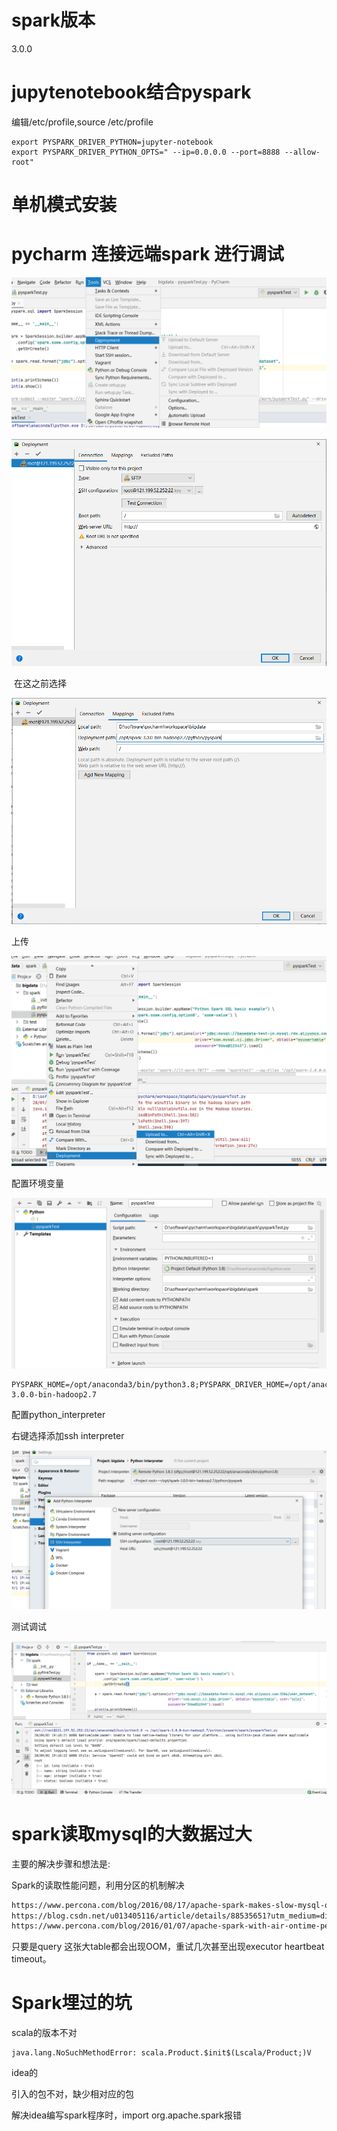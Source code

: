 # spark版本

3.0.0

# jupytenotebook结合pyspark

编辑/etc/profile,source /etc/profile

```shell
export PYSPARK_DRIVER_PYTHON=jupyter-notebook 
export PYSPARK_DRIVER_PYTHON_OPTS=" --ip=0.0.0.0 --port=8888 --allow-root"
```



# 单机模式安装



# pycharm 连接远端spark 进行调试



![image-20200901194040933](spark.assets\image-20200901194040933.png)



![image-20200901194057760](spark.assets\image-20200901194057760.png)

​	在这之前选择

![image-20200901194223391](spark.assets\image-20200901194223391.png)

上传



![image-20200901194406565](spark.assets\image-20200901194406565.png)



配置环境变量

![image-20200901194550881](spark.assets\image-20200901194550881.png)

```
PYSPARK_HOME=/opt/anaconda3/bin/python3.8;PYSPARK_DRIVER_HOME=/opt/anaconda3/bin/python3.8;JAVA_HOME=/opt/jdk1.8.0_60/;SPARK_HOME=/opt/spark-3.0.0-bin-hadoop2.7
```

配置python_interpreter

右键选择添加ssh interpreter

![image-20200901194752171](spark.assets\image-20200901194752171.png)



测试调试

![image-20200901194859202](spark.assets\image-20200901194859202.png)



# spark读取mysql的大数据过大



主要的解决步骤和想法是:

Spark的读取性能问题，利用分区的机制解决

```HTML
https://www.percona.com/blog/2016/08/17/apache-spark-makes-slow-mysql-queries-10x-faster/
https://blog.csdn.net/u013405116/article/details/88535651?utm_medium=distribute.pc_aggpage_search_result.none-task-blog-2~all~first_rank_v2~rank_v25-3-88535651.nonecase&utm_term=spark%20%E5%BE%88%E6%85%A2%20%E8%AF%BBmysql
https://www.percona.com/blog/2016/01/07/apache-spark-with-air-ontime-performance-data/
```

只要是query 这张大table都会出现OOM，重试几次甚至出现executor heartbeat timeout。





# Spark埋过的坑

scala的版本不对

```
java.lang.NoSuchMethodError: scala.Product.$init$(Lscala/Product;)V
```

idea的

引入的包不对，缺少相对应的包

解决idea编写spark程序时，import org.apache.spark报错